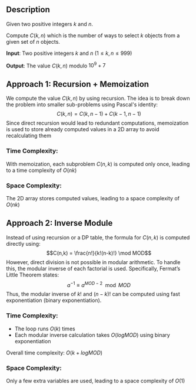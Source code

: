 ## Description
Given two positive integers $k$ and $n$. 

Compute $C(k,n)$ which is the number of ways to select $k$ objects from a given set of $n$ objects.

**Input**: Two positive integers $k$ and $n$ $(1 \leq k,n \leq 999)$

**Output**: The value $C(k,n)$ modulo $10^9+7$

## Approach 1: Recursion + Memoization
We compute the value $C(k,n)$ by using recursion. The idea is to break down the problem into smaller sub-problems using Pascal's identity:
$$C(k,n)=C(k,n−1)+C(k−1,n−1)$$
Since direct recursion would lead to redundant computations, memoization is used to store already computed values in a 2D array to avoid recalculating them

### Time Complexity:
With memoization, each subproblem $C(n,k)$ is computed only once, leading to a time complexity of $O(nk)$
### Space Complexity:
The 2D array stores computed values, leading to a space complexity of $O(nk)$

## Approach 2: Inverse Module
Instead of using recursion or a DP table, the formula for $C(n,k)$ is computed directly using:
$$C(n,k) = \frac{n!}{k!(n-k)!} \mod MOD$$
However, direct division is not possible in modular arithmetic. To handle this, the modular inverse of each factorial is used. Specifically, Fermat’s Little Theorem states:
$$a^{-1} \equiv a^{MOD-2} \mod MOD$$
Thus, the modular inverse of $k!$ and $(n-k)!$ can be computed using fast exponentiation (binary exponentiation).

### Time Complexity:
- The loop runs $O(k)$ times
- Each modular inverse calculation takes $O(log MOD)$ using binary exponentiation

Overall time complexity: $O(k + logMOD)$
### Space Complexity:
Only a few extra variables are used, leading to a space complexity of $O(1)$
